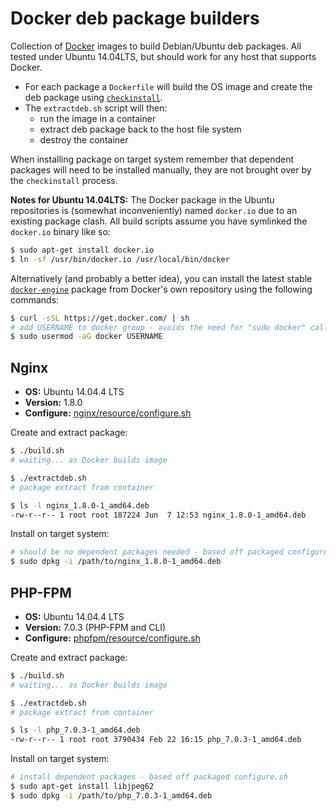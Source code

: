 # Docker deb package builders
Collection of [Docker](https://www.docker.com) images to build Debian/Ubuntu deb packages. All tested under Ubuntu 14.04LTS, but should work for any host that supports Docker.

- For each package a `Dockerfile` will build the OS image and create the deb package using [`checkinstall`](https://help.ubuntu.com/community/CheckInstall).
- The `extractdeb.sh` script will then:
	- run the image in a container
	- extract deb package back to the host file system
	- destroy the container

When installing package on target system remember that dependent packages will need to be installed manually, they are not brought over by the `checkinstall` process.

**Notes for Ubuntu 14.04LTS:** The Docker package in the Ubuntu repositories is (somewhat inconveniently) named `docker.io` due to an existing package clash. All build scripts assume you have symlinked the `docker.io` binary like so:

```sh
$ sudo apt-get install docker.io
$ ln -sf /usr/bin/docker.io /usr/local/bin/docker
```

Alternatively (and probably a better idea), you can install the latest stable [`docker-engine`](https://docs.docker.com/installation/ubuntulinux/) package from Docker's own repository using the following commands:

```sh
$ curl -sSL https://get.docker.com/ | sh
# add USERNAME to docker group - avoids the need for "sudo docker" calls.
$ sudo usermod -aG docker USERNAME
```

## Nginx
- **OS:** Ubuntu 14.04.4 LTS
- **Version:** 1.8.0
- **Configure:** [nginx/resource/configure.sh](nginx/resource/configure.sh)

Create and extract package:
```sh
$ ./build.sh
# waiting... as Docker builds image

$ ./extractdeb.sh
# package extract from container

$ ls -l nginx_1.8.0-1_amd64.deb
-rw-r--r-- 1 root root 187224 Jun  7 12:53 nginx_1.8.0-1_amd64.deb
```

Install on target system:
```sh
# should be no dependent packages needed - based off packaged configure.sh
$ sudo dpkg -i /path/to/nginx_1.8.0-1_amd64.deb
```

## PHP-FPM
- **OS:** Ubuntu 14.04.4 LTS
- **Version:** 7.0.3 (PHP-FPM and CLI)
- **Configure:** [phpfpm/resource/configure.sh](phpfpm/resource/configure.sh)

Create and extract package:
```sh
$ ./build.sh
# waiting... as Docker builds image

$ ./extractdeb.sh
# package extract from container

$ ls -l php_7.0.3-1_amd64.deb
-rw-r--r-- 1 root root 3790434 Feb 22 16:15 php_7.0.3-1_amd64.deb
```

Install on target system:
```sh
# install dependent packages - based off packaged configure.sh
$ sudo apt-get install libjpeg62
$ sudo dpkg -i /path/to/php_7.0.3-1_amd64.deb
```
